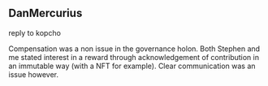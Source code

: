 ## DanMercurius
reply to kopcho


Compensation was a non issue in the governance holon. Both Stephen and me stated interest in a reward through acknowledgement of contribution in an immutable way (with a NFT for example).
Clear communication was an issue however.
